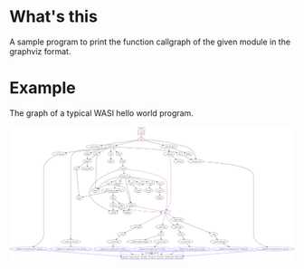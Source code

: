 # What's this

A sample program to print the function callgraph of the given module in
the graphviz format.

# Example

The graph of a typical WASI hello world program.

![hello world call graph](./hello.svg)
